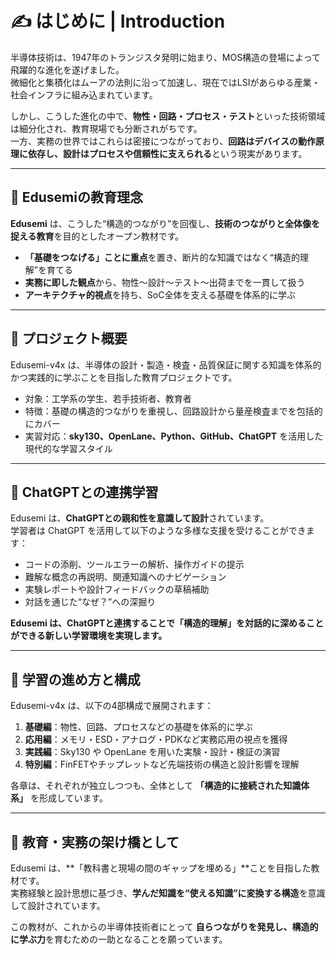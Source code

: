 # ✍️ はじめに | Introduction

半導体技術は、1947年のトランジスタ発明に始まり、MOS構造の登場によって飛躍的な進化を遂げました。  
微細化と集積化はムーアの法則に沿って加速し、現在ではLSIがあらゆる産業・社会インフラに組み込まれています。

しかし、こうした進化の中で、**物性・回路・プロセス・テスト**といった技術領域は細分化され、教育現場でも分断されがちです。  
一方、実務の世界ではこれらは密接につながっており、**回路はデバイスの動作原理に依存し、設計はプロセスや信頼性に支えられる**という現実があります。

---

## 🎯 Edusemiの教育理念

**Edusemi** は、こうした“構造的つながり”を回復し、**技術のつながりと全体像を捉える教育**を目的としたオープン教材です。

- **「基礎をつなげる」ことに重点**を置き、断片的な知識ではなく“構造的理解”を育てる
- **実務に即した観点**から、物性〜設計〜テスト〜出荷までを一貫して扱う
- **アーキテクチャ的視点**を持ち、SoC全体を支える基礎を体系的に学ぶ

---

## 📘 プロジェクト概要

Edusemi-v4x は、半導体の設計・製造・検査・品質保証に関する知識を体系的かつ実践的に学ぶことを目指した教育プロジェクトです。

- 対象：工学系の学生、若手技術者、教育者  
- 特徴：基礎の構造的つながりを重視し、回路設計から量産検査までを包括的にカバー  
- 実習対応：**sky130、OpenLane、Python、GitHub、ChatGPT** を活用した現代的な学習スタイル

---

## 🤖 ChatGPTとの連携学習

Edusemi は、**ChatGPTとの親和性を意識して設計**されています。  
学習者は ChatGPT を活用して以下のような多様な支援を受けることができます：

- コードの添削、ツールエラーの解析、操作ガイドの提示  
- 難解な概念の再説明、関連知識へのナビゲーション  
- 実験レポートや設計フィードバックの草稿補助  
- 対話を通じた“なぜ？”への深掘り

**Edusemi は、ChatGPTと連携することで「構造的理解」を対話的に深めることができる新しい学習環境を実現します。**

---

## 🧱 学習の進め方と構成

Edusemi-v4x は、以下の4部構成で展開されます：

1. **基礎編**：物性、回路、プロセスなどの基礎を体系的に学ぶ  
2. **応用編**：メモリ・ESD・アナログ・PDKなど実務応用の視点を獲得  
3. **実践編**：Sky130 や OpenLane を用いた実験・設計・検証の演習  
4. **特別編**：FinFETやチップレットなど先端技術の構造と設計影響を理解

各章は、それぞれが独立しつつも、全体として **「構造的に接続された知識体系」** を形成しています。

---

## 🚀 教育・実務の架け橋として

Edusemi は、**「教科書と現場の間のギャップを埋める」**ことを目指した教材です。  
実務経験と設計思想に基づき、**学んだ知識を“使える知識”に変換する構造**を意識して設計されています。

この教材が、これからの半導体技術者にとって **自らつながりを発見し、構造的に学ぶ力**を育むための一助となることを願っています。
